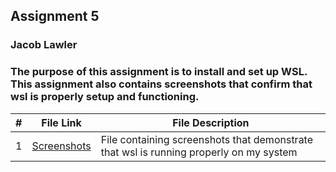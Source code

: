## Assignment 5

### Jacob Lawler

### The purpose of this assignment is to install and set up WSL. This assignment also contains screenshots that confirm that wsl is properly setup and functioning.

|  #  | File Link                            | File Description                              |
| :-: | -------------------------------------- | ---------------------------------------------------- |
|  1  | [Screenshots](./Screenshots.md) | File containing screenshots that demonstrate that wsl is running properly on my system |
